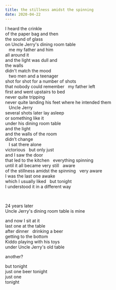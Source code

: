 ```yaml
---
title: the stillness amidst the spinning
date: 2020-04-22
---
```


I heard the crinkle  
of the paper bag and then  
the sound of glass  
on Uncle Jerry's dining room table  
&nbsp;&nbsp;&nbsp;me my father and him  
all around it  
and the light was dull and  
the walls  
didn't match the mood  
&nbsp;&nbsp;&nbsp;two men and a teenager  
shot for shot for a number of shots  
that nobody could remember&nbsp;&nbsp;&nbsp;my father left  
first and went upstairs to bed  
never quite tripping  
never quite landing his feet where he intended them  
&nbsp;&nbsp;&nbsp;Uncle Jerry  
several shots later lay asleep  
or something like it  
under his dining room table  
and the light  
and the walls of the room  
didn’t change  
&nbsp;&nbsp;&nbsp;I sat there alone  
victorious&nbsp;&nbsp;&nbsp;but only just  
and I saw the door  
that led to the kitchen&nbsp;&nbsp;&nbsp;everything spinning  
until it all became very still&nbsp;&nbsp;&nbsp;aware  
of the stillness amidst the spinning&nbsp;&nbsp;&nbsp;very aware  
I was the last one awake  
which I usually liked&nbsp;&nbsp;&nbsp;but tonight  
I understood it in a different way

&nbsp;

24 years later  
Uncle Jerry's dining room table is mine

and now I sit at it  
last one at the table  
after dinner&nbsp;&nbsp;&nbsp;drinking a beer  
getting to the bottom  
Kiddo playing with his toys  
under Uncle Jerry's old table

another? 

but tonight  
just one beer tonight  
just one  
tonight  